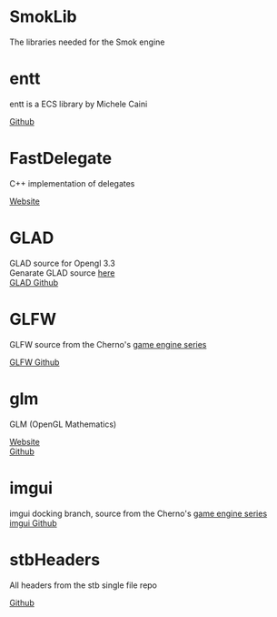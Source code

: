 # SmokLib
The libraries needed for the Smok engine <br >

# entt
entt is a ECS library by Michele Caini <br >

[Github](https://github.com/skypjack/entt) <br >

# FastDelegate
C++ implementation of delegates

[Website](https://www.codeproject.com/Articles/7150/Member-Function-Pointers-and-the-Fastest-Possible) <br >

# GLAD
GLAD source for Opengl 3.3 <br />
Genarate GLAD source [here](https://glad.dav1d.de/) <br />
[GLAD Github](https://github.com/Dav1dde/glad)

# GLFW
GLFW source from the Cherno's [game engine series](https://www.youtube.com/playlist?list=PLlrATfBNZ98dC-V-N3m0Go4deliWHPFwT)

[GLFW Github](https://github.com/glfw/glfw)

# glm
GLM (OpenGL Mathematics) <br >

[Website](https://glm.g-truc.net/0.9.9/index.html) <br >
[Github](https://github.com/g-truc/glm)

# imgui
imgui docking branch, source from the Cherno's [game engine series](https://www.youtube.com/playlist?list=PLlrATfBNZ98dC-V-N3m0Go4deliWHPFwT) <br >
[imgui Github](https://github.com/ocornut/imgui)

# stbHeaders
All headers from the stb single file repo <br >

[Github](https://github.com/nothings/stb)